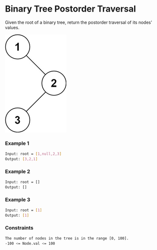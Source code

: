 # Binary Tree Postorder Traversal

Given the root of a binary tree, return the postorder traversal of its nodes' values.

[![Tree1](inorder_1.jpg)]()

### Example 1
```sh
Input: root = [1,null,2,3]
Output: [3,2,1]
```

### Example 2
```sh
Input: root = []
Output: []
```

### Example 3
```sh
Input: root = [1]
Output: [1]
```

### Constraints
```sh
The number of nodes in the tree is in the range [0, 100].
-100 <= Node.val <= 100
```
